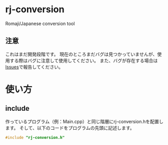 # rj-conversion
Romaji/Japanese conversion tool
## 注意
これはまだ開発段階です。
現在のところまだバグは見つかっていませんが、使用する際はバグに注意して使用してください。
また、バグが存在する場合は [Issues](https://github.com/Yama-Can/rj-conversion/issues)で報告してください。
# 使い方
## include
作っているプログラム（例：Main.cpp）と同じ階層にrj-conversion.hを配置します。
そして、以下のコードをプログラムの先頭に記述します。
```cpp
#include "rj-conversion.h"
```
